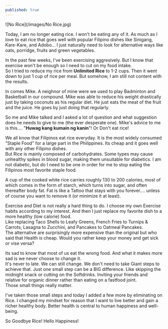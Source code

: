 ```yaml
---
published: true
---
```

![No Rice](/images/No Rice.jpg)

Today, I am no longer eating rice. I won't be eating any of it. As much as I love to eat rice that goes well with popular Filipino dishes like Sinigang, Kare-Kare, and Adobo... I just naturally need to look for alternative ways like oats, porridge, fruits and green vegetables.  

In the past few weeks, I've been exercising aggresively. But I know that exercise won't be enough so I need to cut on my food intake.   
So I tried to reduce my rice from **Unlimited Rice** to 1-2 cups. Then it went down to just 1 cup of rice per meal. But somehow, I am still not content with the results.

In comes Mike. A neighnor of mine were we used to play Badminton and Basketball in our compound. Mike was able to reduce his weight drastically just by taking coconuts as his regular diet. He just eats the meat of the fruit and the juice. He goes by just doing that regularly.   

So me and Mike talked and I asked a lot of question and what suggestion does he needs to give to me (the ever desperate one). Mike's advice to me is this.... 
"**Huwag kang kumain ng kanin**"! Or Don't eat rice! 

We all know that Filipinos eat rice everyday. It is the most widely consumed "Staple Food" for a large part in the Philippines. Its cheap and it goes well with any other Filipino dishes.   
But Rice is mainly composed of carbohydrates. Some types may cause unhealthy spikes in blood sugar, making them unsuitable for diabetics. I am not diabetic, but do I need to be one in order for me to stop eating the Filipinos most favorite staple food. 

A cup of the cooked white rice carries roughly 130 to 200 calories, most of which comes in the form of starch, which turns into sugar, and often thereafter body fat. Fat is like a Tattoo that stays with you forever.... unless of course you want to remove it (or minimize it at least).

Exercise and Diet is not really a hard thing to do. I choose my own Exercise habits according to my interest. And then I just replace my favorite dish to a more healthy (low calorie) food.   
Like replacing Taco Shells to Leafy Greens, French Fries to Turnips & Carrots, Lasagna to Zucchini, and Pancakes to Oatmeal Pancakes.   
The alternative are surprisingly more expensive than the original but who said that Health is cheap. Would you rather keep your money and get sick or vise versa? 

Its sad to know that most of us eat the wrong food. And what it makes more sad is we never choose to change it.   
It's never to late. We can still change. We don't need to take Giant steps to achieve that. Just one small step can be a BIG difference. Like skipping the midnight snack or cutting on the Softdrinks. Inviting your friends and relative for organic dinner rather than eating on a fastfood joint.   
Those small things really matter.

I've taken those small steps and today I added a few more by eliminating on Rice. I changed my mindset for reason that I want to live better and gain a richer healthy body. Better health is central to human happiness and well-being.

So Goodbye Rice! Hello Happiness!